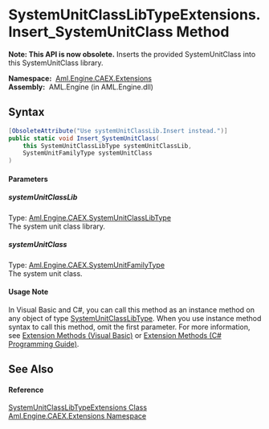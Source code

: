 SystemUnitClassLibTypeExtensions.Insert_SystemUnitClass Method
==============================================================


**Note: This API is now obsolete.**
Inserts the provided SystemUnitClass into this SystemUnitClass library.

  **Namespace:**  [Aml.Engine.CAEX.Extensions][1]  
  **Assembly:**  AML.Engine (in AML.Engine.dll)

Syntax
------

```csharp
[ObsoleteAttribute("Use systemUnitClassLib.Insert instead.")]
public static void Insert_SystemUnitClass(
	this SystemUnitClassLibType systemUnitClassLib,
	SystemUnitFamilyType systemUnitClass
)
```

#### Parameters

##### *systemUnitClassLib*
Type: [Aml.Engine.CAEX.SystemUnitClassLibType][2]  
The system unit class library.

##### *systemUnitClass*
Type: [Aml.Engine.CAEX.SystemUnitFamilyType][3]  
The system unit class.

#### Usage Note
In Visual Basic and C#, you can call this method as an instance method on any object of type [SystemUnitClassLibType][2]. When you use instance method syntax to call this method, omit the first parameter. For more information, see [Extension Methods (Visual Basic)][4] or [Extension Methods (C# Programming Guide)][5].

See Also
--------

#### Reference
[SystemUnitClassLibTypeExtensions Class][6]  
[Aml.Engine.CAEX.Extensions Namespace][1]  

[1]: ../README.md
[2]: ../../Aml.Engine.CAEX/SystemUnitClassLibType/README.md
[3]: ../../Aml.Engine.CAEX/SystemUnitFamilyType/README.md
[4]: https://docs.microsoft.com/dotnet/visual-basic/programming-guide/language-features/procedures/extension-methods
[5]: https://docs.microsoft.com/dotnet/csharp/programming-guide/classes-and-structs/extension-methods
[6]: README.md
[7]: https://www.automationml.org
[8]: ../../icons/logoShade.png